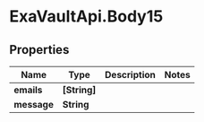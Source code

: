# ExaVaultApi.Body15

## Properties
Name | Type | Description | Notes
------------ | ------------- | ------------- | -------------
**emails** | **[String]** |  | 
**message** | **String** |  | 
